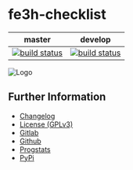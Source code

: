 # fe3h-checklist

|master|develop|
|:----:|:-----:|
|[![build status](https://gitlab.namibsun.net/namibsun/python/fe3h-checklist/badges/master/build.svg)](https://gitlab.namibsun.net/namibsun/python/fe3h-checklist/commits/master)|[![build status](https://gitlab.namibsun.net/namibsun/python/fe3h-checklist/badges/develop/build.svg)](https://gitlab.namibsun.net/namibsun/python/fe3h-checklist/commits/develop)|

![Logo](resources/logo/logo-readme.png)

## Further Information

* [Changelog](CHANGELOG)
* [License (GPLv3)](LICENSE)
* [Gitlab](https://gitlab.namibsun.net/namibsun/python/fe3h-checklist)
* [Github](https://github.com/namboy94/fe3h-checklist)
* [Progstats](https://progstats.namibsun.net/projects/fe3h-checklist)
* [PyPi](https://pypi.org/project/fe3h-checklist)
